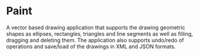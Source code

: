 # Paint
A vector based drawing application that supports the drawing geometric shapes as ellipses, rectangles, 
triangles and line segments as well as filling, dragging and deleting them. The application
 also supports undo/redo of operations and save/load of the drawings in XML and JSON formats. 